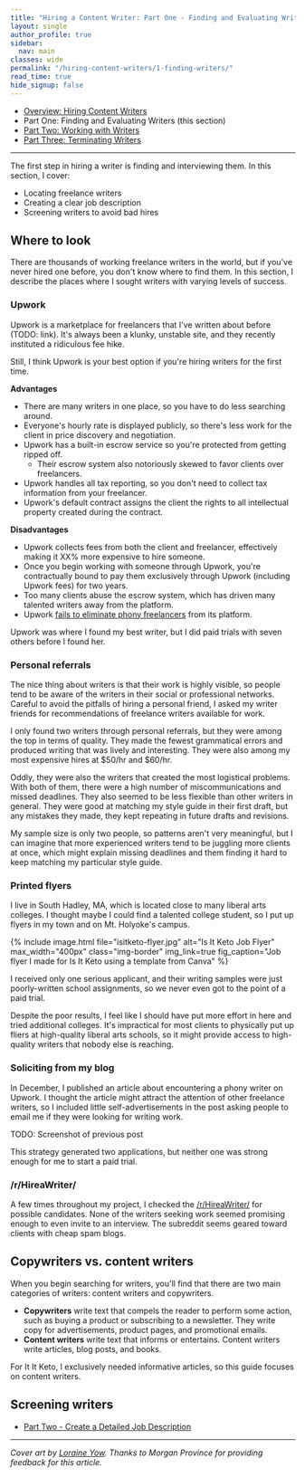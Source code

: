 ```yaml
---
title: "Hiring a Content Writer: Part One - Finding and Evaluating Writers"
layout: single
author_profile: true
sidebar:
  nav: main
classes: wide
permalink: "/hiring-content-writers/1-finding-writers/"
read_time: true
hide_signup: false
---
```


* [Overview: Hiring Content Writers](/hiring-content-writers/)
* Part One: Finding and Evaluating Writers (this section)
* [Part Two: Working with Writers](/hiring-content-writers/2-working-with-writers/)
* [Part Three: Terminating Writers](/hiring-content-writers/3-terminating-writers/)

---

The first step in hiring a writer is finding and interviewing them. In this section, I cover:

* Locating freelance writers
* Creating a clear job description
* Screening writers to avoid bad hires

## Where to look

There are thousands of working freelance writers in the world, but if you've never hired one before, you don't know where to find them. In this section, I describe the places where I sought writers with varying levels of success.

### Upwork

Upwork is a marketplace for freelancers that I've written about before (TODO: link). It's always been a klunky, unstable site, and they recently instituted a ridiculous fee hike.

Still, I think Upwork is your best option if you're hiring writers for the first time.

**Advantages**

* There are many writers in one place, so you have to do less searching around.
* Everyone's hourly rate is displayed publicly, so there's less work for the client in price discovery and negotiation.
* Upwork has a built-in escrow service so you're protected from getting ripped off.
  * Their escrow system also notoriously skewed to favor clients over freelancers.
* Upwork handles all tax reporting, so you don't need to collect tax information from your freelancer.
* Upwork's default contract assigns the client the rights to all intellectual property created during the contract.

**Disadvantages**

* Upwork collects fees from both the client and freelancer, effectively making it XX% more expensive to hire someone.
* Once you begin working with someone through Upwork, you're contractually bound to pay them exclusively through Upwork (including Upwork fees) for two years.
* Too many clients abuse the escrow system, which has driven many talented writers away from the platform.
* Upwork [fails to eliminate phony freelancers](/upwork-scammer/) from its platform.

Upwork was where I found my best writer, but I did paid trials with seven others before I found her.

### Personal referrals

The nice thing about writers is that their work is highly visible, so people tend to be aware of the writers in their social or professional networks. Careful to avoid the pitfalls of hiring a personal friend, I asked my writer friends for recommendations of freelance writers available for work.

I only found two writers through personal referrals, but they were among the top in terms of quality. They made the fewest grammatical errors and produced writing that was lively and interesting. They were also among my most expensive hires at $50/hr and $60/hr.

Oddly, they were also the writers that created the most logistical problems. With both of them, there were a high number of miscommunications and missed deadlines. They also seemed to be less flexible than other writers in general. They were good at matching my style guide in their first draft, but any mistakes they made, they kept repeating in future drafts and revisions.

My sample size is only two people, so patterns aren't very meaningful, but I can imagine that more experienced writers tend to be juggling more clients at once, which might explain missing deadlines and them finding it hard to keep matching my particular style guide.

### Printed flyers

I live in South Hadley, MA, which is located close to many liberal arts colleges. I thought maybe I could find a talented college student, so I put up flyers in my town and on Mt. Holyoke's campus.

{% include image.html file="isitketo-flyer.jpg" alt="Is It Keto Job Flyer" max_width="400px" class="img-border" img_link=true fig_caption="Job flyer I made for Is It Keto using a template from Canva" %}

I received only one serious applicant, and their writing samples were just poorly-written school assignments, so we never even got to the point of a paid trial.

Despite the poor results, I feel like I should have put more effort in here and tried additional colleges. It's impractical for most clients to physically put up fliers at high-quality liberal arts schools, so it might provide access to high-quality writers that nobody else is reaching.

### Soliciting from my blog

In December, I published an article about encountering a phony writer on Upwork. I thought the article might attract the attention of other freelance writers, so I included little self-advertisements in the post asking people to email me if they were looking for writing work.

TODO: Screenshot of previous post

This strategy generated two applications, but neither one was strong enough for me to start a paid trial.

### /r/HireaWriter/

A few times throughout my project, I checked the [/r/HireaWriter/](https://www.reddit.com/r/HireaWriter/) for possible candidates. None of the writers seeking work seemed promising enough to even invite to an interview. The subreddit seems geared toward clients with cheap spam blogs.

## Copywriters vs. content writers

When you begin searching for writers, you'll find that there are two main categories of writers: content writers and copywriters.

* **Copywriters** write text that compels the reader to perform some action, such as buying a product or subscribing to a newsletter. They write copy for advertisements, product pages, and promotional emails.
* **Content writers** write text that informs or entertains. Content writers write articles, blog posts, and books.

For It It Keto, I exclusively needed informative articles, so this guide focuses on content writers.

## Screening writers

* [Part Two - Create a Detailed Job Description](/hiring-content-writers/2-creating-a-job-description/)

---

*Cover art by [Loraine Yow](https://www.linkedin.com/in/lolo-ology/). Thanks to Morgan Province for providing feedback for this article.*